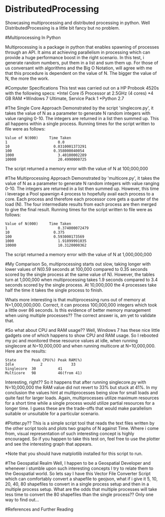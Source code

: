 # DistributedProcessing
Showcasing multiprocessing and distributed processing in python. Well DistributedProcessing is a little bit fancy but no problem.

#Multiprocessing In Python

Multiprocessing is a package in python that enables spawning of processes through an API. It aims at achieving parallelism in processing which can provide a huge performance boost in the right scenario. In this test, i generate random numbers, put them in a list and sum them up. For those of us conversant with algorithms and the Big O Notation, will agree with me that this procedure is dependent on the value of N. The bigger the value of N, the more the work.


#Computer Specifications
This test was carried out on a HP Probook 4520s with the following specs:
	*Intel Core i5 Processor at 2.5GHz (4 cores)
	*4 GB RAM
	*Windows 7 Ultimate, Service Pack 1
	*Python 2.7


#The Single Core Approach
Demonstrated by the script 'singlecore.py', it takes the value of N as a parameter to generate N random integers with value ranging 0-10. The integers are returned in a list then summed up. This all happens within a single process. Running times for the script written to file were as follows:

	Value of N(000)		Time Taken
	1			            0.0
	10			          0.0310001373291 
	100			          0.358000040054 
	1000			        3.40100002289 
	10000			        20.4990000725 

The script returned a memory error with the value of N at 100,000,000

#The Multiprocessing Approach
Demonstrated by 'multicore.py', it takes the value of N as a parameter to generate N random integers with value ranging 0-10. The integers are returned in a list then summed up. However, this time i leverage a Pool spawnign 4 process to hopefully avail each process to a core. Each process and therefore each processor core gets a quarter of the load (N). The four intermediate results from each process are then merged to give the final result. Running times for the script written to file were as follows:

	Value of N(000)		Time Taken
	1			            0.374000072479 
	10			          0.375 
	100			          0.593000173569 
	1000			        1.91899991035 
	10000			        10.3120000362

The script returned a memory error with the value of N at 1,000,000,000


#My Comparison
So, multiprocessing starts out slow, taking longer with lower values of N(0.59 seconds at 100,000 compared to 0.35 seconds scored by the single process at the same value of N). However, the tables turn at 1,000,000 when multiprocessing takes 1.9 seconds compared to 3.4 seconds scored by the single process. At 10,000,000 the 4 processes take half the time it takes the single process to finish.

Whats more interesting is that multiprocessing runs out of memory at N=1,000,000,000. Correct, it can process 100,000,000 integers which took a little over 86 seconds. Is this evidence of better memory management when using multiple processes?? The correct answer is, am yet to validate that. 

#So what about CPU and RAM usage??
Well, Windows 7 has these nice little gadgets one of which happens to show CPU and RAM usage. So I rebooted my pc and monitored these resource values at idle, when running singlecore at N=10,000,000 and when running multicore at N=10,000,000. Here are the results:

	State		Peak CPU(%)	Peak RAM(%)
	Idle		    2		      33
	Singlecore	30		    41
	Multicore 	98		    46(from 41)

Interesting, right?? So it happens that after running singlecore.py with N=10,000,000 the RAM value did not revert to 33% but stuck at 41%. In my conclusion the values hint at multiprocesses being slow for small loads and quite fast for larger loads. Again, multiprocesses utilize maximum resources for a short time while a single process would utilize partial resources for a longer time. I guess these are the trade-offs that would make parallelism suitable or unsuitable for a particular scenario.


#Plotter.py??
This is a simple script tool that reads the text files written by the other script tools and plots two graphs of N against Time. Where i come from, visual representation of such interesting concept is highly encouraged. So if you happen to take this test on, feel free to use the plotter and see the interesting graph that appears.

*Note that you should have matplotlib installed for this script to run.

#The Geospatial Realm
Well, I happen to be a Geospatial Developer and whenever i stumble upon such interesting concepts I try to relate them to the Geospatial world. So lets say I have this Vector File Converter Script which can comfortably convert a shapefile to geojson, what if i give it 5, 10, 20, 40, 80 shapefiles to convert in a single process setup and then in a multiple process setup. What are the odds that multiple processes will take less time to convert the 80 shapefiles than the single process?? Only one way to find out... 

#References and Further Reading


